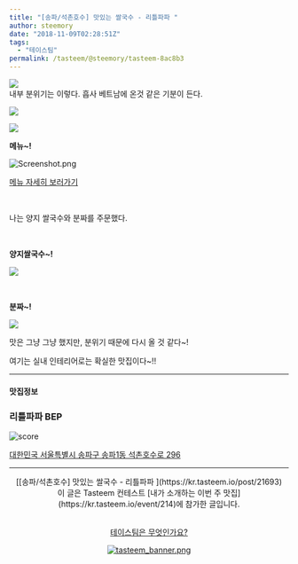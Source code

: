 ```yaml
---
title: "[송파/석촌호수] 맛있는 쌀국수 - 리틀파파 "
author: steemory
date: "2018-11-09T02:28:51Z"
tags:
  - "테이스팀"
permalink: /tasteem/@steemory/tasteem-8ac8b3
---
```

![](https://static.tasteem.io/uploads/3843/post/21693/content_a07ebeec-5258-4061-b773-f07a109e1a26.jpeg)
<br/>
내부 분위기는 이렇다. 흡사 베트남에 온것 같은 기분이 든다.

![](https://static.tasteem.io/uploads/image/image/102365/4086b691-5b10-4d08-89b7-506691b2aa59.jpeg)



![](https://static.tasteem.io/uploads/image/image/102364/4086b691-5b10-4d08-89b7-506691b2aa59.jpeg)


**메뉴~!**

![Screenshot.png](https://static.tasteem.io/uploads/image/image/102370/a7f07eaa-6f32-41e7-a7a1-0e00aadf1c69.png)

[메뉴 자세히 보러가기](https://store.naver.com/restaurants/detail?id=1812572171&tab=menu#_tab)


<br>

나는 양지 쌀국수와 분짜를 주문했다.

<br>

**양지쌀국수~!**

![](https://static.tasteem.io/uploads/image/image/102367/4086b691-5b10-4d08-89b7-506691b2aa59.jpeg)

<br>

**분짜~!**

![](https://static.tasteem.io/uploads/image/image/102368/a7f07eaa-6f32-41e7-a7a1-0e00aadf1c69.jpeg)

맛은 그냥 그냥 했지만, 분위기 때문에 다시 올 것 같다~!

여기는 실내 인테리어로는 확실한 맛집이다~!!


---------------------
#### 맛집정보
### 리틀파파 BEP
![score](https://static.tasteem.io/images/steem/1Crowns.png)

[대한민국 서울특별시 송파구 송파1동 석촌호수로 296](https://kr.tasteem.io/post/21693#map)

-----------------------------------------
<center>[[송파/석촌호수] 맛있는 쌀국수 - 리틀파파 ](https://kr.tasteem.io/post/21693)
<br/>이 글은 Tasteem 컨테스트
 [내가 소개하는  이번 주 맛집](https://kr.tasteem.io/event/214)에 참가한 글입니다.

<br/>[테이스팀은 무엇인가요?](https://kr.tasteem.io/about)

[![tasteem_banner.png](https://static.tasteem.io/images/tasteem_banner_v3.png)](https://kr.tasteem.io)</center>